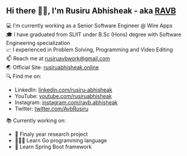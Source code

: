 ## Hi there 👋🏼, I'm Rusiru Abhisheak - aka [RAVB][website]
💻 I’m currently working as a Senior Software Engineer @ Wire Apps<br>
🎓 I have graduated from SLIIT under B.Sc (Hons) degree with Software Engineering specialization<br>
📈 I experienced in Problem Solving, Programming and Video Editing<br>
📫 Reach me at <a href="mailto:rusiruavbwork@gmail.com">rusiruavbwork@gmail.com</a><br>
🌏 Official Site: <a href="https://rusiruabhisheak.online" target="_blank">rusiruabhisheak.online</a><br>
🔍 Find me on:
 <ul>
   <li>LinkedIn: <a href="https://www.linkedin.com/in/rusiru-abhisheak-8a4b19196" target="_blank">linkedin.com/rusiru-abhisheak</a></li>
   <li>YouTube: <a href="https://www.youtube.com/rusiruabhisheak" target="_blank">youtube.com/rusiruabhisheak</a></li>
   <li>Instagram: <a href="https://www.instagram.com/ravb.abhisheak/" target="_blank">instagram.com/ravb.abhisheak</a></li>
  <li>Twitter: <a href="https://twitter.com/AvbRusiru" target="_blank">twitter.com/AvbRusiru</a></li>
 </ul>
📚 Currently working on:
<ul>
  <li>📑 Finaly year research project</li>
  <li>🧑🏻‍💻 Learn Go programming language</li>
  <li>🍃 Learn Spring Boot framework</li>
</ul>

[website]: https://rusiruabhisheak.com
